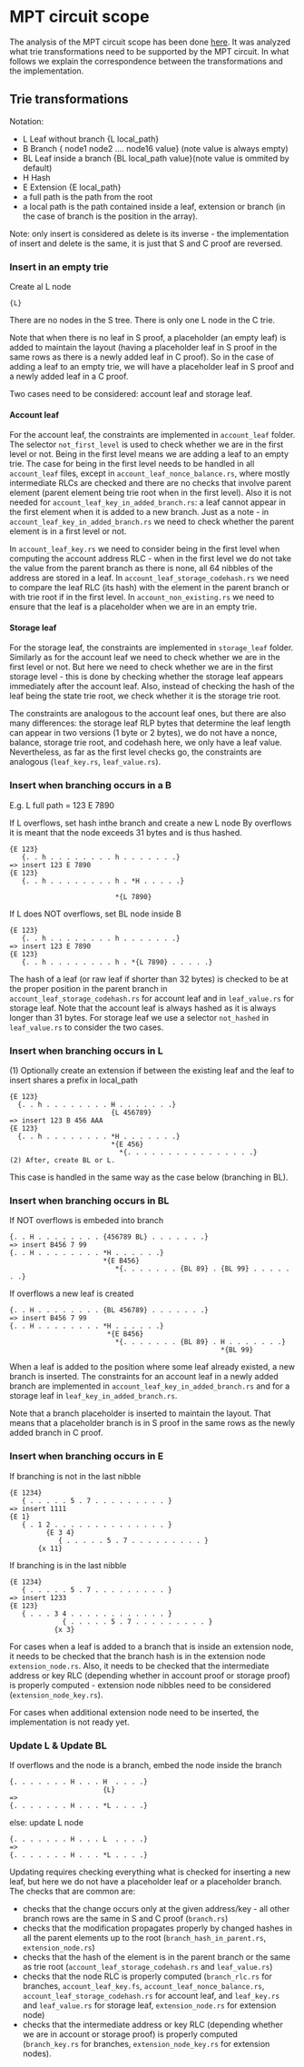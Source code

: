 # MPT circuit scope

The analysis of the MPT circuit scope has been done
[here](https://hackmd.io/nI_STO5HQ4G-ugKnQEzctg?view).
It was analyzed what trie transformations need to be supported by the MPT circuit.
In what follows we explain the correspondence between the transformations and the implementation.

## Trie transformations

Notation:

- L Leaf without branch {L local_path}
- B Branch { node1 node2 .... node16 value} (note value is always empty)
- BL Leaf inside a branch {BL local_path value}(note value is ommited by default)
- H Hash
- E Extension {E local_path}
- a full path is the path from the root
- a local path is the path contained inside a leaf, extension or branch (in the case of branch is the position in the array).

Note: only insert is considered as delete is its inverse - the implementation of insert and delete is
the same, it is just that S and C proof are reversed.

### Insert in an empty trie

Create al L node

```
{L}
```

There are no nodes in the S tree. There is only one L node in the C trie.

Note that when there is no leaf in S proof, a placeholder (an empty leaf) is added to maintain
the layout (having a placeholder leaf in S proof in the same rows as there is a newly added leaf in C proof).
So in the case of adding a leaf to an empty trie, we will have a placeholder leaf in
S proof and a newly added leaf in a C proof.

Two cases need to be considered: account leaf and storage leaf.

#### Account leaf

For the account leaf, the constraints are implemented in `account_leaf` folder.
The selector `not_first_level` is used to check whether we are in the first level or not. Being in the first
level means we are adding a leaf to an empty trie.
The case for being in the first level needs to be handled in all `account_leaf` files, except in
`account_leaf_nonce_balance.rs`, where mostly intermediate RLCs are checked and there are no checks
that involve parent element (parent element being trie root when in the first level).
Also it is not needed for `account_leaf_key_in_added_branch.rs`:
a leaf cannot appear in the first element when it is added to a new branch. Just as a note -
in `account_leaf_key_in_added_branch.rs` we need to check whether the parent element is in a first
level or not.

In `account_leaf_key.rs` we need to consider being in the first level when computing the account
address RLC - when in the first level we do not take the value from the parent branch as there is none,
all 64 nibbles of the address are stored in a leaf.
In `account_leaf_storage_codehash.rs` we need to compare the leaf RLC (its hash) with the element in
the parent branch or with trie root if in the first level.
In `account_non_existing.rs` we need to ensure that the leaf is a placeholder when we are in an empty trie.

#### Storage leaf

For the storage leaf, the constraints are implemented in `storage_leaf` folder.
Similarly as for the account leaf we need to check whether we are in the first level or not. But here
we need to check whether we are in the first storage level - this is done by checking whether the storage
leaf appears immediately after the account leaf. Also, instead of checking the hash of the leaf being
the state trie root, we check whether it is the storage trie root.

The constraints are analogous to the account leaf ones, but there are also many differences: the storage
leaf RLP bytes that determine the leaf length can appear in two versions (1 byte or 2 bytes), we do
not have a nonce, balance, storage trie root, and codehash here, we only have a leaf value. Nevertheless,
as far as the first level checks go, the constraints are analogous (`leaf_key.rs`, `leaf_value.rs`).

### Insert when branching occurs in a B

E.g. L full path = 123 E 7890

If L overflows, set hash inthe branch and create a new L node
By overflows it is meant that the node exceeds 31 bytes and is thus hashed.
```
{E 123}
   {. . h . . . . . . . . h . . . . . . .}
=> insert 123 E 7890
{E 123}
   {. . h . . . . . . . . h . *H . . . . .}
```
                              *{L 7890}
If L does NOT overflows, set BL node inside B
```
{E 123}
   {. . h . . . . . . . . h . . . . . . .}
=> insert 123 E 7890
{E 123}
   {. . h . . . . . . . . h . *{L 7890} . . . . .}
```

The hash of a leaf (or raw leaf if shorter than 32 bytes) is checked to be at the proper position
in the parent branch in `account_leaf_storage_codehash.rs` for account leaf and in
`leaf_value.rs` for storage leaf.
Note that the account leaf is always hashed as it is always longer than 31 bytes. For storage leaf
we use a selector `not_hashed` in `leaf_value.rs` to consider the two cases.

### Insert when branching occurs in L

(1) Optionally create an extension if between the existing leaf and the leaf to insert shares a prefix in local_path

```
{E 123}
  {. . h . . . . . . . . H . . . . . . .}
                         {L 456789}
=> insert 123 B 456 AAA
{E 123}
  {. . h . . . . . . . . *H . . . . . . .}
                         *{E 456}
                           *{. . . . . . . . . . . . . . . .}
(2) After, create BL or L.
```

This case is handled in the same way as the case below (branching in BL).

### Insert when branching occurs in BL

If NOT overflows is embeded into branch
```
{. . H . . . . . . . . {456789 BL} . . . . . . .}
=> insert B456 7 99
{. . H . . . . . . . . *H . . . . . .}
                       *{E B456}
                          *{. . . . . . . {BL 89} . {BL 99} . . . . . . .}
```

If overflows a new leaf is created

```
{. . H . . . . . . . . {BL 456789} . . . . . . .}
=> insert B456 7 99
{. . H . . . . . . . . *H . . . . . .}
                        *{E B456}
                          *{. . . . . . . {BL 89} . H . . . . . . .}
                                                    *{BL 99}
```

When a leaf is added to the position where some leaf already existed,
a new branch is inserted. The constraints for an account leaf in a newly added branch are implemented
in `account_leaf_key_in_added_branch.rs` and for a storage leaf in `leaf_key_in_added_branch.rs`.

Note that a branch placeholder is inserted to maintain the layout. That means that a placeholder
branch is in S proof in the same rows as the newly added branch in C proof.

### Insert when branching occurs in E

If branching is not in the last nibble
```
{E 1234}
   { . . . . . 5 . 7 . . . . . . . . . }
=> insert 1111
{E 1}
   { . 1 2 . . . . . . . . . . . . . . }  
         {E 3 4}
            { . . . . . 5 . 7 . . . . . . . . . }
       {x 11}
```

If branching is in the last nibble
```
{E 1234}
   { . . . . . 5 . 7 . . . . . . . . . }
=> insert 1233
{E 123}
   { . . . 3 4 . . . . . . . . . . . . }
             { . . . . . 5 . 7 . . . . . . . . . }
           {x 3}
```

For cases when a leaf is added to a branch that is inside an extension node, it needs to be checked
that the branch hash is in the extension node `extension_node.rs`. Also, it needs to be checked that
the intermediate address or key RLC (depending whether in account proof or storage proof) is properly
computed - extension node nibbles need to be considered (`extension_node_key.rs`).

For cases when additional extension node need to be inserted, the implementation is not ready yet.

### Update L & Update BL

If overflows and the node is a branch, embed the node inside the branch
```
{. . . . . . . H . . . H  . . . .}
                       {L}
=>
{. . . . . . . H . . . *L . . . .}
```

else: update L node
```
{. . . . . . . H . . . L  . . . .}
=>
{. . . . . . . H . . . *L . . . .}
```

Updating requires checking everything what is checked for inserting a new leaf, but here we do not
have a placeholder leaf or a placeholder branch.
The checks that are common are:

 * checks that the change occurs only at the given address/key - all other branch rows
 are the same in S and C proof (`branch.rs`)
 * checks that the modification propagates properly by changed hashes in all the parent elements up
 to the root (`branch_hash_in_parent.rs`, `extension_node.rs`)
 * checks that the hash of the element is in the parent branch or the same as trie root
 (`account_leaf_storage_codehash.rs` and `leaf_value.rs`)
 * checks that the node RLC is properly computed (`branch_rlc.rs` for branches, `account_leaf_key.fs`,
 `account_leaf_nonce_balance.rs`, `account_leaf_storage_codehash.rs` for account leaf, and
 `leaf_key.rs` and `leaf_value.rs` for storage leaf, `extension_node.rs` for extension node)
 * checks that the intermediate address or key RLC (depending whether we are in account or storage proof)
 is properly computed (`branch_key.rs` for branches, `extension_node_key.rs` for extension nodes).